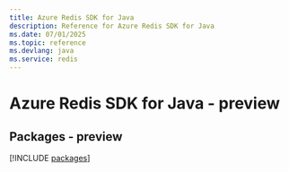 ```yaml
---
title: Azure Redis SDK for Java
description: Reference for Azure Redis SDK for Java
ms.date: 07/01/2025
ms.topic: reference
ms.devlang: java
ms.service: redis
---
```

# Azure Redis SDK for Java - preview
## Packages - preview
[!INCLUDE [packages](redis-index.md)]